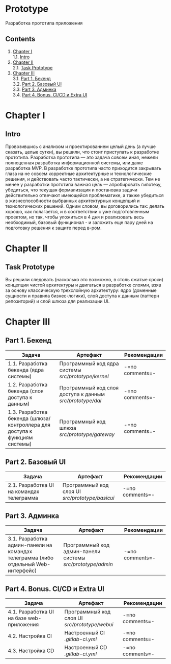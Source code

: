 # Prototype

Разработка прототипа приложения

## Contents

1. [Chapter I](#chapter-i) \
   1.1. [Intro](#intro)
2. [Chapter II](#chapter-ii) \
   2.1. [Task Prototype](#task-prototype)
3. [Chapter III](#chapter-iii) \
   3.1. [Part 1. Бекенд](#part-1-бекенд)  
   3.2. [Part 2. Базовый UI](#part-2-базовый-ui)  
   3.3. [Part 3. Админка](#part-3-админка)  
   3.4. [Part 4. Bonus. CI/CD и Extra UI](#part-4-bonus-cicd-и-extra-ui)


# Chapter I

## Intro

Провозившись с анализом и проектированием целый день (а лучше сказать, целые сутки), вы решили, что стоит приступать к
разработке прототипа. Разработка прототипа — это задача совсем иная, нежели полноценная разработка информационной
системы, или даже разработка MVP. В разработке прототипа часто приходится закрывать глаза на не совсем корректные
архитектурные и технологические решения, и действовать часто тактически, а не стратегически. Тем не менее у разработки
прототипа важная цель — апробировать гипотезу, убедиться, что текущая формализация и постановка задачи действительно
отвечают имеющейся проблематике, а также убедиться в жизнеспособности выбранных архитектурных концепций и
технологических решений. Одним словом, вы договорились так: делать хорошо, как полагается, и в соответствии с уже
подготовленным проектом, но так, чтобы уложиться в 4 дня и реализовать весь необходимый, базовый функционал - и заложить
еще пару дней на подготовку решения к защите перед в-ром.


# Chapter II

## Task Prototype

Вы решили следовать (насколько это возможно, в столь сжатые сроки) концепции чистой архитектуры и двигаться в разработке
слоями, взяв за основу классическую трехслойную архитектуру: ядро (доменные сущности и правила бизнес-логики), слой
доступа к данным (паттерн репозиторий) и слой шлюза для реализации UI.


# Chapter III

## Part 1. Бекенд

| Задача | Артефакт                                                        | Рекомендации |  
|--------|-----------------------------------------------------------------|--------------|  
| 1.1. Разработка бекенда (ядра системы) | Программный код ядра системы <br/> *src/prototype/kernel* | -=no comments=- |
| 1.2. Разработка бекенда (слоя доступа к данным) | Программный код слоя доступа к данным <br/> *src/prototype/dal* | -=no comments=- |
| 1.3. Разработка бекенда (шлюза/контроллера для доступа к функциям системы)  | Программный код шлюза <br/> *src/prototype/gateway* | -=no comments=- |

## Part 2. Базовый UI

| Задача | Артефакт                                                                                                                     | Рекомендации |  
|--------|------------------------------------------------------------------------------------------------------------------------------|--------------|  
| 2.1. Разработка UI на командах телеграмма | Программный код слоя UI <br/> *src/prototype/basicui* | -=no comments=- |

## Part 3. Админка

| Задача                 | Артефакт                                                         | Рекомендации    |  
|------------------------|------------------------------------------------------------------|-----------------|  
| 3.1. Разработка админ-панели на командах телеграмма (либо отдельный Web-интерфейс) | Программный код админ-панели системы <br/> *src/prototype/admin* | -=no comments=- |

## Part 4. Bonus. CI/CD и Extra UI

| Задача | Артефакт                                            | Рекомендации |  
|--------|-----------------------------------------------------|--------------|  
| 4.1. Разработка UI на базе web-приложения | Программный код слоя UI <br/> *src/prototype/webui* | -=no comments=- |
| 4.2. Настройка CI  | Настроенный CI <br/> *.gitlab-ci.yml* | -=no comments=- |
| 4.3. Настройка CD  | Настроенный CD <br/> *.gitlab-ci.yml* | -=no comments=- |
